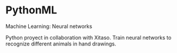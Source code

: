 # PythonML
Machine Learning: Neural networks

Python proyect in collaboration with Xitaso. 
Train neural networks to recognize different animals in hand drawings.
